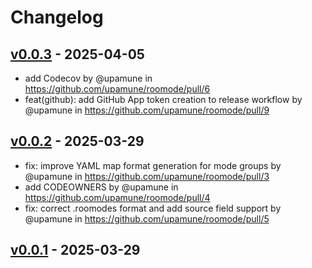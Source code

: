 # Changelog

## [v0.0.3](https://github.com/upamune/roomode/compare/v0.0.2...v0.0.3) - 2025-04-05
- add Codecov by @upamune in https://github.com/upamune/roomode/pull/6
- feat(github): add GitHub App token creation to release workflow by @upamune in https://github.com/upamune/roomode/pull/9

## [v0.0.2](https://github.com/upamune/roomode/compare/v0.0.1...v0.0.2) - 2025-03-29
- fix: improve YAML map format generation for mode groups by @upamune in https://github.com/upamune/roomode/pull/3
- add CODEOWNERS by @upamune in https://github.com/upamune/roomode/pull/4
- fix: correct .roomodes format and add source field support by @upamune in https://github.com/upamune/roomode/pull/5

## [v0.0.1](https://github.com/upamune/roomode/commits/v0.0.1) - 2025-03-29

